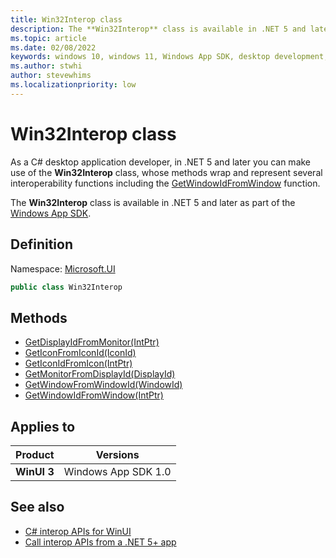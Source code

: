 ```yaml
---
title: Win32Interop class
description: The **Win32Interop** class is available in .NET 5 and later as part of the [Windows App SDK](/windows/apps/windows-app-sdk/).
ms.topic: article
ms.date: 02/08/2022
keywords: windows 10, windows 11, Windows App SDK, desktop development, winui, Windows UI Library, app sdk, C#, interop
ms.author: stwhi
author: stevewhims
ms.localizationpriority: low
---
```


# Win32Interop class

As a C# desktop application developer, in .NET 5 and later you can make use of the **Win32Interop** class, whose methods wrap and represent several interoperability functions including the [GetWindowIdFromWindow](/windows/windows-app-sdk/api/win32/microsoft.ui.interop/nf-microsoft-ui-interop-getwindowidfromwindow) function.

The **Win32Interop** class is available in .NET 5 and later as part of the [Windows App SDK](/windows/apps/windows-app-sdk/).

## Definition

Namespace: [Microsoft.UI](microsoft.ui.md)

```csharp
public class Win32Interop
```

## Methods

* [GetDisplayIdFromMonitor(IntPtr)](microsoft.ui.win32interop.getdisplayidfrommonitor.md)
* [GetIconFromIconId(IconId)](microsoft.ui.win32interop.geticonfromiconid.md)
* [GetIconIdFromIcon(IntPtr)](microsoft.ui.win32interop.geticonidfromicon.md)
* [GetMonitorFromDisplayId(DisplayId)](microsoft.ui.win32interop.getmonitorfromdisplayid.md)
* [GetWindowFromWindowId(WindowId)](microsoft.ui.win32interop.getwindowfromwindowid.md)
* [GetWindowIdFromWindow(IntPtr)](microsoft.ui.win32interop.getwindowidfromwindow.md)

## Applies to

| Product | Versions |
|-|-|
|**WinUI 3**|Windows App SDK 1.0|

## See also

* [C# interop APIs for WinUI](../index.md)
* [Call interop APIs from a .NET 5+ app](/windows/apps/desktop/modernize/winrt-com-interop-csharp)
